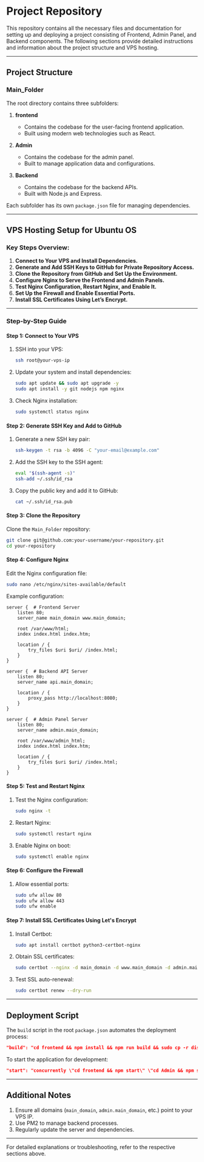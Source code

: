# Project Repository

This repository contains all the necessary files and documentation for setting up and deploying a project consisting of Frontend, Admin Panel, and Backend components. The following sections provide detailed instructions and information about the project structure and VPS hosting.

---

## Project Structure

### Main_Folder
The root directory contains three subfolders:

1. **frontend**
   - Contains the codebase for the user-facing frontend application.
   - Built using modern web technologies such as React.

2. **Admin**
   - Contains the codebase for the admin panel.
   - Built to manage application data and configurations.

3. **Backend**
   - Contains the codebase for the backend APIs.
   - Built with Node.js and Express.

Each subfolder has its own `package.json` file for managing dependencies.

---

## VPS Hosting Setup for Ubuntu OS

### Key Steps Overview:

1. **Connect to Your VPS and Install Dependencies.**
2. **Generate and Add SSH Keys to GitHub for Private Repository Access.**
3. **Clone the Repository from GitHub and Set Up the Environment.**
4. **Configure Nginx to Serve the Frontend and Admin Panels.**
5. **Test Nginx Configuration, Restart Nginx, and Enable It.**
6. **Set Up the Firewall and Enable Essential Ports.**
7. **Install SSL Certificates Using Let’s Encrypt.**

---

### Step-by-Step Guide

#### Step 1: Connect to Your VPS

1. SSH into your VPS:
   ```bash
   ssh root@your-vps-ip
   ```
2. Update your system and install dependencies:
   ```bash
   sudo apt update && sudo apt upgrade -y
   sudo apt install -y git nodejs npm nginx
   ```
3. Check Nginx installation:
   ```bash
   sudo systemctl status nginx
   ```

#### Step 2: Generate SSH Key and Add to GitHub

1. Generate a new SSH key pair:
   ```bash
   ssh-keygen -t rsa -b 4096 -C "your-email@example.com"
   ```
2. Add the SSH key to the SSH agent:
   ```bash
   eval "$(ssh-agent -s)"
   ssh-add ~/.ssh/id_rsa
   ```
3. Copy the public key and add it to GitHub:
   ```bash
   cat ~/.ssh/id_rsa.pub
   ```

#### Step 3: Clone the Repository

Clone the `Main_Folder` repository:
```bash
git clone git@github.com:your-username/your-repository.git
cd your-repository
```

#### Step 4: Configure Nginx

Edit the Nginx configuration file:
```bash
sudo nano /etc/nginx/sites-available/default
```

Example configuration:
```nginx
server {  # Frontend Server
    listen 80;
    server_name main_domain www.main_domain;

    root /var/www/html;
    index index.html index.htm;

    location / {
        try_files $uri $uri/ /index.html;
    }
}

server {  # Backend API Server
    listen 80;
    server_name api.main_domain;

    location / {
        proxy_pass http://localhost:8080;
    }
}

server {  # Admin Panel Server
    listen 80;
    server_name admin.main_domain;

    root /var/www/admin_html;
    index index.html index.htm;

    location / {
        try_files $uri $uri/ /index.html;
    }
}
```

#### Step 5: Test and Restart Nginx

1. Test the Nginx configuration:
   ```bash
   sudo nginx -t
   ```
2. Restart Nginx:
   ```bash
   sudo systemctl restart nginx
   ```
3. Enable Nginx on boot:
   ```bash
   sudo systemctl enable nginx
   ```

#### Step 6: Configure the Firewall

1. Allow essential ports:
   ```bash
   sudo ufw allow 80
   sudo ufw allow 443
   sudo ufw enable
   ```

#### Step 7: Install SSL Certificates Using Let's Encrypt

1. Install Certbot:
   ```bash
   sudo apt install certbot python3-certbot-nginx
   ```
2. Obtain SSL certificates:
   ```bash
   sudo certbot --nginx -d main_domain -d www.main_domain -d admin.main_domain
   ```
3. Test SSL auto-renewal:
   ```bash
   sudo certbot renew --dry-run
   ```

---

## Deployment Script

The `build` script in the root `package.json` automates the deployment process:
```json
"build": "cd frontend && npm install && npm run build && sudo cp -r dist/* /var/www/html && cd .. && cd Admin && npm install && npm run build && sudo cp -r dist/* /var/www/admin_html && cd .. && cd Backend && npm install && pm2 start server.js --watch"
```

To start the application for development:
```json
"start": "concurrently \"cd frontend && npm start\" \"cd Admin && npm start\" \"cd Backend && nodemon server.js\""
```

---

## Additional Notes

1. Ensure all domains (`main_domain`, `admin.main_domain`, etc.) point to your VPS IP.
2. Use PM2 to manage backend processes.
3. Regularly update the server and dependencies.

---

For detailed explanations or troubleshooting, refer to the respective sections above.
